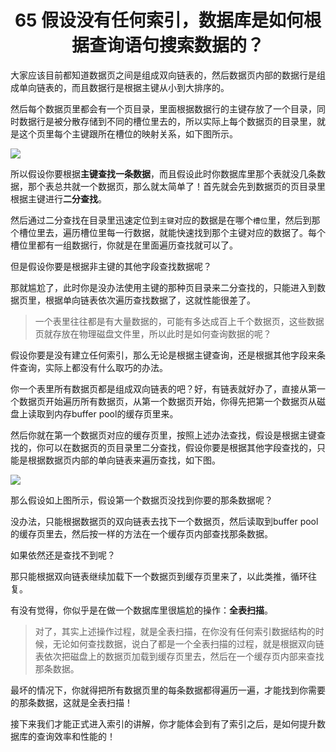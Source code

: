 <h1 align="center">65 假设没有任何索引，数据库是如何根据查询语句搜索数据的？
</h1>



大家应该目前都知道数据页之间是组成双向链表的，然后数据页内部的数据行是组成单向链表的，而且数据行是根据主键从小到大排序的。

然后每个数据页里都会有一个页目录，里面根据数据行的主键存放了一个目录，同时数据行是被分散存储到不同的槽位里去的，所以实际上每个数据页的目录里，就是这个页里每个主键跟所在槽位的映射关系，如下图所示。

<img src="https://studyimages.oss-cn-beijing.aliyuncs.com/img/mysql/64-108/image-20220227135809091.png" />

所以假设你要根据**主键查找一条数据**，而且假设此时你数据库里那个表就没几条数据，那个表总共就一个数据页，那么就太简单了！首先就会先到数据页的页目录里根据主键进行**二分查找**。

然后通过二分查找在目录里迅速定位到`主键`对应的数据是在哪个`槽位`里，然后到那个槽位里去，遍历槽位里每一行数据，就能快速找到那个主键对应的数据了。每个槽位里都有一组数据行，你就是在里面遍历查找就可以了。

但是假设你要是根据非主键的其他字段查找数据呢？

那就尴尬了，此时你是没办法使用主键的那种页目录来二分查找的，只能进入到数据页里，根据单向链表依次遍历查找数据了，这就性能很差了。

> 一个表里往往都是有大量数据的，可能有多达成百上千个数据页，这些数据页就存放在物理磁盘文件里，所以此时是如何查询数据的呢？

假设你要是没有建立任何索引，那么无论是根据主键查询，还是根据其他字段来条件查询，实际上都没有什么取巧的办法。

你一个表里所有数据页都是组成双向链表的吧？好，有链表就好办了，直接从第一个数据页开始遍历所有数据页，从第一个数据页开始，你得先把第一个数据页从磁盘上读取到内存buffer pool的缓存页里来。

然后你就在第一个数据页对应的缓存页里，按照上述办法查找，假设是根据主键查找的，你可以在数据页的页目录里二分查找，假设你要是根据其他字段查找的，只能是根据数据页内部的单向链表来遍历查找，如下图。

<img src="https://studyimages.oss-cn-beijing.aliyuncs.com/img/mysql/64-108/image-20220227140132963.png" />

那么假设如上图所示，假设第一个数据页没找到你要的那条数据呢？

没办法，只能根据数据页的双向链表去找下一个数据页，然后读取到buffer pool的缓存页里去，然后按一样的方法在一个缓存页内部查找那条数据。

如果依然还是查找不到呢？

那只能根据双向链表继续加载下一个数据页到缓存页里来了，以此类推，循环往复。

有没有觉得，你似乎是在做一个数据库里很尴尬的操作：**全表扫描**。

> 对了，其实上述操作过程，就是全表扫描，在你没有任何索引数据结构的时候，无论如何查找数据，说白了都是一个全表扫描的过程，就是根据双向链表依次把磁盘上的数据页加载到缓存页里去，然后在一个缓存页内部来查找那条数据。

最坏的情况下，你就得把所有数据页里的每条数据都得遍历一遍，才能找到你需要的那条数据，这就是全表扫描！

接下来我们才能正式进入索引的讲解，你才能体会到有了索引之后，是如何提升数据库的查询效率和性能的！

